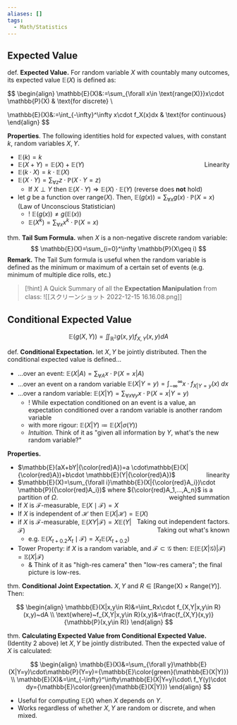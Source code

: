 ```yaml
---
aliases: []
tags:
  - Math/Statistics
---
```


## Expected Value

def. **Expected Value.** For random variable $X$ with countably many outcomes, its expected value $\mathbb{E}(X)$ is defined as:

$$
\begin{align}
\mathbb{E}(X)&:=\sum_{\forall x\in \text{range(X)}}x\cdot \mathbb{P}(X)  &  \text{for discrete} \\

\mathbb{E}(X)&:=\int_{-\infty}^\infty x\cdot f_X(x)dx & \text{for continuous}
\end{align}
$$

**Properties**. The following identities hold for expected values, with constant $k$, random variables $X,Y$.
- $\mathbb{E}(k)=k$
- $\mathbb{E}(X+Y)=\mathbb{E}(X)+\mathbb{E}(Y)$ <span style="float:right;">Linearity</span>
- $\mathbb{E}(k\cdot X)=k\cdot \mathbb{E}(X)$
- $\mathbb{E}(X\cdot Y)=\sum_{\forall z}z\cdot \mathbb{P}(X\cdot Y=z)$
	- If $X\perp Y$ then $\mathbb{E}(X\cdot Y)\Rightarrow\mathbb{E}(X)\cdot \mathbb{E}(Y)$ (reverse does **not** hold)
- let $g$ be a function over $\text{range}(X)$. Then, $\mathbb{E}(g(x))=\sum_{\forall x}g(x)\cdot \mathbb{P}(X=x)$ (Law of Unconscious Statistician)
	- ! $\mathbb{E}(g(x))\neq g(\mathbb{E}(x))$
	- $\mathbb{E}(X^k)=\sum_{\forall x}x^k \cdot \mathbb{P}(X=x)$


thm. **Tail Sum Formula.** when $X$ is a non-negative discrete random variable:
$$
\mathbb{E}(X)=\sum_{i=0}^\infty  \mathbb{P}(X\geq i)
$$
**Remark.** The Tail Sum formula is useful when the random variable is defined as the minimum or maximum of a certain set of events (e.g. minimum of multiple dice rolls, etc.)

> [!hint] A Quick Summary of all the **Expectation Manipulation** from class:
![[スクリーンショット 2022-12-15 16.16.08.png]]

## Conditional Expected Value

$$
\mathbb{E}(g(X,Y))=\iint_\mathbb{R^2}g(x,y)f_{X,Y}(x,y)dA
$$

def. **Conditional Expectation.** let $X,Y$ be jointly distributed. Then the conditional expected value is defined…
- …over an event: $\mathbb{E}(X|A)=\sum_{\forall A}x\cdot \mathbb{P}(X=x|A)$
- …over an event on a random variable $\mathbb{E}(X|Y=y)=\int_{-\infty}^\infty x \cdot f_{X|Y=y}(x)~dx$
- …over a random variable: $\mathbb{E}(X|Y)=\sum_{\forall x\forall y}x\cdot \mathbb{P}(X=x|Y=y)$
	- ! While expectation conditioned on an event is a value, an expectation conditioned over a random variable is another random variable
	- with more rigour: $\mathbb{E}(X|Y)\coloneqq \mathbb{E}(X|\sigma(Y))$
	- _Intuition._ Think of it as "given all information by $Y$, what's the new random variable?"

**Properties.**
- $\mathbb{E}(aX+bY|{\color{red}A})=a \cdot\mathbb{E}(X|{\color{red}A})+b\cdot \mathbb{E}(Y|{\color{red}A})$ <span style="float:right;">linearity</span>
- $\mathbb{E}(X)=\sum_{\forall i}\mathbb{E}(X|{\color{red}A_i})\cdot \mathbb{P}({\color{red}A_i})$ where ${\color{red}A_1,…,A_n}$ is a partition of $\Omega$.<span style="float:right;">weighted summation</span>
- If $X$ is $\mathcal{F}$-measurable, $\mathbb{E}(X\mid \mathcal{F})=X$
- If $X$ is independent of $\mathcal{H}$ then $\mathbb{E}(X|\mathcal{H})=\mathbb{E}(X)$ <span style="float:right;">Taking out independent factors. </span>
- if $X$ is $\mathcal{F}$-measurable, $\mathbb{E}(XY|\mathcal{F})=X\mathbb{E}(Y|\mathcal{F})$ <span style="float:right;">Taking out what's known</span>
	- e.g. $\mathbb{E}(X_{t+0.2}X_{t}\mid \mathcal{F})=X_{t}\mathbb{E}(X_{t+0.2})$
- Tower Property: if $X$ is a random variable, and $\mathcal{F} \subset \mathcal{G}$ then: $\mathbb{E}(\mathbb{E}(X|\mathcal{G})|\mathcal{F})=\mathbb{E}(X|\mathcal{F})$
	- & Think of it as "high-res camera" then "low-res camera"; the final picture is low-res.

thm. **Conditional Joint Expectation.** $X,Y$ and $R\in [\text{Range(X)}\times \text{Range}(Y)]$. Then:

$$
\begin{align}
\mathbb{E}(X|x,y\in R)&=\iint_Rx\cdot f_{X,Y|x,y\in R}(x,y)~dA \\
\text{where}~f_{X,Y|x,y\in R}(x,y)&=\frac{f_{X,Y}(x,y)}{\mathbb{P}(x,y\in R)}
\end{align}
$$

thm. **Calculating Expected Value from Conditional Expected Value.** (Identity 2 above) let $X,Y$ be jointly distributed. Then the expected value of $X$ is calculated:

$$
\begin{align}
\mathbb{E}(X)&=\sum_{\forall y}\mathbb{E}(X|Y=y)\cdot\mathbb{P}(Y=y)={\mathbb{E}\color{green}(\mathbb{E}(X|Y)})
\\
\mathbb{E}(X)&=\int_{-\infty}^\infty\mathbb{E}(X|Y=y)\cdot\ f_Y(y)\cdot dy={\mathbb{E}\color{green}(\mathbb{E}(X|Y)})
\end{align}
$$

- Useful for computing $\mathbb{E}(X)$ when $X$ depends on $Y$.
- Works regardless of whether $X,Y$ are random or discrete, and when mixed.
